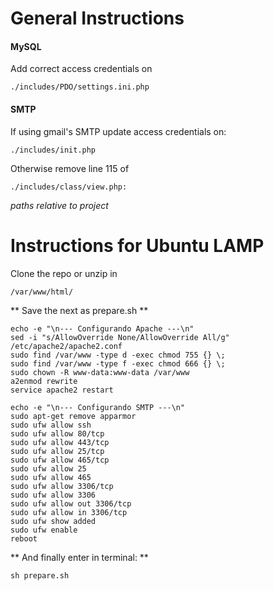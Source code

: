 # General Instructions

#### MySQL

Add correct access credentials on

	./includes/PDO/settings.ini.php

#### SMTP
If using gmail's SMTP update access credentials on:

	./includes/init.php
	
Otherwise remove line 115 of 
	
	./includes/class/view.php:

*paths relative to project*

# Instructions for Ubuntu LAMP

Clone the repo or unzip in

	/var/www/html/

** Save the next as prepare.sh **

	echo -e "\n--- Configurando Apache ---\n"
	sed -i "s/AllowOverride None/AllowOverride All/g" /etc/apache2/apache2.conf
	sudo find /var/www -type d -exec chmod 755 {} \;
	sudo find /var/www -type f -exec chmod 666 {} \;
	sudo chown -R www-data:www-data /var/www
	a2enmod rewrite
	service apache2 restart

	echo -e "\n--- Configurando SMTP ---\n"
	sudo apt-get remove apparmor
	sudo ufw allow ssh
	sudo ufw allow 80/tcp
	sudo ufw allow 443/tcp
	sudo ufw allow 25/tcp
	sudo ufw allow 465/tcp
	sudo ufw allow 25
	sudo ufw allow 465
	sudo ufw allow 3306/tcp  
	sudo ufw allow 3306  
	sudo ufw allow out 3306/tcp  
	sudo ufw allow in 3306/tcp 
	sudo ufw show added
	sudo ufw enable
	reboot

** And finally enter in terminal: **

	sh prepare.sh

